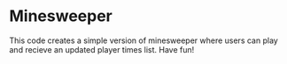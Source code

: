 # Minesweeper
This code creates a simple version of minesweeper where users can play and recieve an updated player times list. 
Have fun!
